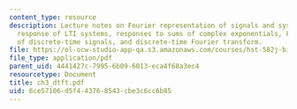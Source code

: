 ```yaml
---
content_type: resource
description: Lecture notes on Fourier representation of signals and systems, frequency
  response of LTI systems, responses to sums of complex exponentials, Fourier representation
  of discrete-time signals, and discrete-time Fourier transform.
file: https://ol-ocw-studio-app-qa.s3.amazonaws.com/courses/hst-582j-biomedical-signal-and-image-processing-spring-2007/6ce57106d5f443768543cbe3c6cc6b85_ch3_dtft.pdf
file_type: application/pdf
parent_uid: 4441427c-7995-6b09-6013-eca4f68a3ec4
resourcetype: Document
title: ch3_dtft.pdf
uid: 6ce57106-d5f4-4376-8543-cbe3c6cc6b85
---
```

